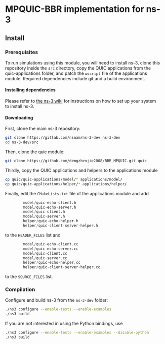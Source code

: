 MPQUIC-BBR implementation for ns-3
================================



## Install

### Prerequisites ###

To run simulations using this module, you will need to install ns-3, clone
this repository inside the `src` directory, copy the QUIC applications from the quic-applications folder, and patch the `wscript` file of the applications module.
Required dependencies include git and a build environment.

#### Installing dependencies ####

Please refer to [the ns-3 wiki](https://www.nsnam.org/wiki/Installation) for instructions on how to set up your system to install ns-3.

#### Downloading #####

First, clone the main ns-3 repository:

```bash
git clone https://gitlab.com/nsnam/ns-3-dev ns-3-dev
cd ns-3-dev/src
```

Then, clone the quic module:

```bash
git clone https://github.com/dengzhenjie2008/BBR_MPQUIC.git quic
```

Thirdly, copy the QUIC applications and helpers to the applications module

```bash
cp quic/quic-applications/model/* applications/model/
cp quic/quic-applications/helper/* applications/helper/
```

Finally, edit the `CMakeLists.txt` file of the applications module and add

```python
        model/quic-echo-client.h
        model/quic-echo-server.h
        model/quic-client.h
        model/quic-server.h
        helper/quic-echo-helper.h
        helper/quic-client-server-helper.h
```
to the `HEADER_FILES` list and

```python
        model/quic-echo-client.cc
        model/quic-echo-server.cc
        model/quic-client.cc
        model/quic-server.cc
        helper/quic-echo-helper.cc
        helper/quic-client-server-helper.cc
```
to the `SOURCE_FILES` list.
### Compilation ###

Configure and build ns-3 from the `ns-3-dev` folder:

```bash
./ns3 configure --enable-tests --enable-examples
./ns3 build
```

If you are not interested in using the Python bindings, use

```bash
./ns3 configure --enable-tests --enable-examples --disable-python
./ns3 build
```
